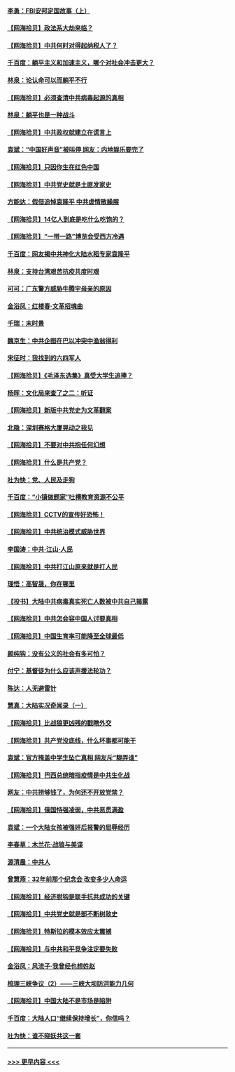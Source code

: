 #### [李勇：FBI安邦定国故事（上）](../pages/nsc993/n12987749.md?t=05311952) 
#### [【网海拾贝】政法系大劫来临？](../pages/nsc993/n12987596.md?t=05311952) 
#### [【网海拾贝】中共何时对得起纳税人了？](../pages/nsc993/n12985578.md?t=05311952) 
#### [千百度：躺平主义和加速主义，哪个对社会冲击更大？](../pages/nsc993/n12985512.md?t=05311952) 
#### [林泉：论认命可以而躺平不行](../pages/nsc993/n12985505.md?t=05311952) 
#### [【网海拾贝】必须查清中共病毒起源的真相](../pages/nsc993/n12984276.md?t=05311952) 
#### [林泉：躺平也是一种战斗](../pages/nsc993/n12984194.md?t=05311952) 
#### [【网海拾贝】中共政权就建立在谎言上](../pages/nsc993/n12981880.md?t=05311952) 
#### [袁斌：“中国好声音”被叫停 网友：内地娱乐要完了](../pages/nsc993/n12981826.md?t=05311952) 
#### [【网海拾贝】只因你生在红色中国](../pages/nsc993/n12979096.md?t=05311952) 
#### [【网海拾贝】中共党史就是土匪发家史](../pages/nsc993/n12976478.md?t=05311952) 
#### [方能达：假借追悼袁隆平 中共虚情散臊腥](../pages/nsc993/n12976396.md?t=05311952) 
#### [【网海拾贝】14亿人到底是吃什么吃饱的？](../pages/nsc993/n12974125.md?t=05311952) 
#### [【网海拾贝】“一带一路”博览会受西方冷遇](../pages/nsc993/n12971787.md?t=05311952) 
#### [千百度：网友揭中共神化大陆水稻专家袁隆平](../pages/nsc993/n12971733.md?t=05311952) 
#### [林泉：支持台湾艰苦抗疫共度时艰](../pages/nsc993/n12971350.md?t=05311952) 
#### [可可：广东警方威胁牛腾宇母亲的原因](../pages/nsc993/n12971100.md?t=05311952) 
#### [金浴凤：红楼春·文革招魂曲](../pages/nsc993/n12970354.md?t=05311952) 
#### [千瑞：末时景](../pages/nsc993/n12970337.md?t=05311952) 
#### [魏京生：中共企图在巴以冲突中渔翁得利](../pages/nsc993/n12970286.md?t=05311952) 
#### [宋征时：我找到的六四军人](../pages/nsc993/n12970213.md?t=05311952) 
#### [【网海拾贝】《毛泽东选集》真受大学生追捧？](../pages/nsc993/n12968779.md?t=05311952) 
#### [杨晖：文化局来查了之二：听证](../pages/nsc993/n12966528.md?t=05311952) 
#### [【网海拾贝】新版中共党史为文革翻案](../pages/nsc993/n12967526.md?t=05311952) 
#### [北隐：深圳赛格大厦晃动之我见](../pages/nsc993/n12967393.md?t=05311952) 
#### [【网海拾贝】不要对中共抱任何幻想](../pages/nsc993/n12965222.md?t=05311952) 
#### [【网海拾贝】什么是共产党？](../pages/nsc993/n12962781.md?t=05311952) 
#### [吐为快：党、人民及走狗](../pages/nsc993/n12962747.md?t=05311952) 
#### [千百度：“小镇做题家”吐槽教育资源不公平](../pages/nsc993/n12962705.md?t=05311952) 
#### [【网海拾贝】CCTV的宣传好恐怖！](../pages/nsc993/n12959984.md?t=05311952) 
#### [【网海拾贝】中共统治模式威胁世界](../pages/nsc993/n12957622.md?t=05311952) 
#### [李国涛：中共‧江山‧人民](../pages/nsc993/n12957502.md?t=05311952) 
#### [【网海拾贝】中共打江山原来就是打人民](../pages/nsc993/n12954345.md?t=05311952) 
#### [理悟：高智晟，你在哪里](../pages/nsc993/n12953115.md?t=05311952) 
#### [【投书】大陆中共病毒真实死亡人数被中共自己揭露](../pages/nsc993/n12953050.md?t=05311952) 
#### [【网海拾贝】中共怎会容中国人讨要真相](../pages/nsc993/n12952161.md?t=05311952) 
#### [【网海拾贝】中国生育率可能降至全球最低](../pages/nsc993/n12948793.md?t=05311952) 
#### [颜纯钩：没有公义的社会有多可怕？](../pages/nsc993/n12947626.md?t=05311952) 
#### [付宁：基督徒为什么应该声援法轮功？](../pages/nsc993/n12947233.md?t=05311952) 
#### [陈达：人无避雷针](../pages/nsc993/n12947098.md?t=05311952) 
#### [慧真：大陆实况奇闻录（一）](../pages/nsc993/n12945811.md?t=05311952) 
#### [【网海拾贝】比战狼更凶残的戳瞎外交](../pages/nsc993/n12945717.md?t=05311952) 
#### [【网海拾贝】共产党没底线，什么坏事都可能干](../pages/nsc993/n12942090.md?t=05311952) 
#### [袁斌：官方掩盖中学生坠亡真相 网友斥“糊弄谁”](../pages/nsc993/n12942029.md?t=05311952) 
#### [【网海拾贝】巴西总统暗指疫情是中共生化战](../pages/nsc993/n12938999.md?t=05311952) 
#### [网友：中共捞够钱了，为何还不开放党禁？](../pages/nsc993/n12938952.md?t=05311952) 
#### [【网海拾贝】俄国恃强凌弱，中共恶贯满盈](../pages/nsc993/n12936626.md?t=05311952) 
#### [袁斌：一个大陆女孩被强奸后报警的屈辱经历](../pages/nsc993/n12936547.md?t=05311952) 
#### [李春草：木兰花·战狼与美谍](../pages/nsc993/n12935995.md?t=05311952) 
#### [源清晨：中共人](../pages/nsc993/n12935589.md?t=05311952) 
#### [曾慧燕：32年前那个纪念会 改变多少人命运](../pages/nsc993/n12934233.md?t=05311952) 
#### [【网海拾贝】经济脱钩是联手抗共成功的关键](../pages/nsc993/n12934176.md?t=05311952) 
#### [【网海拾贝】中共党史就是部不断树敌史](../pages/nsc993/n12932844.md?t=05311952) 
#### [【网海拾贝】特斯拉的模本效应太震撼](../pages/nsc993/n12925626.md?t=05311952) 
#### [【网海拾贝】与中共和平竞争注定要失败](../pages/nsc993/n12923326.md?t=05311952) 
#### [金浴凤：风流子‧我曾经也想姓赵](../pages/nsc993/n12920911.md?t=05311952) 
#### [梳理三峡争议（2）——三峡大坝防洪能力几何](../pages/nsc993/n12920173.md?t=05311952) 
#### [【网海拾贝】中国大陆不是市场是陷阱](../pages/nsc993/n12920143.md?t=05311952) 
#### [千百度：大陆人口“继续保持增长”，你信吗？](../pages/nsc993/n12918946.md?t=05311952) 
#### [吐为快：谁不晓妖共这一套](../pages/nsc993/n12918941.md?t=05311952) 

----
#### [ >>> 更早内容 <<< ](../indexes/nsc993-earlier.md)
